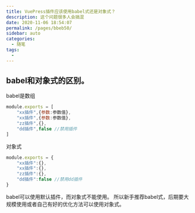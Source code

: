 ```yaml
---
title: VuePress插件应该使用babel式还是对象式？
description: 这个问题很多人会搞混
date: 2020-11-06 18:54:07
permalink: /pages/bbeb50/
sidebar: auto
categories: 
  - 随笔
tags: 
  - 
---
```



## babel和对象式的区别。

babel是数组
```js
module.exports = [
    "xx插件",{参数:参数值},
    "xx插件",{参数:参数值},
    "zz插件",{},
    "dd插件",false //禁用插件
]
```
对象式
```js
module.exports = {
    "xx插件":{},
    "xx插件":{},
    "zz插件":{},
    "dd插件":false //禁用dd插件
}
```
babel可以使用默认插件，而对象式不能使用。
所以新手推荐babel式，后期要大规模使用或者自己有好的优化方法可以使用对象式。